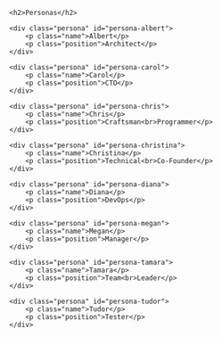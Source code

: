 
<div class="personas">
	
	<h2>Personas</h2>
	
	<div class="persona" id="persona-albert">
		<p class="name">Albert</p>
		<p class="position">Architect</p>
	</div>

	<div class="persona" id="persona-carol">
		<p class="name">Carol</p>
		<p class="position">CTO</p>
	</div>

	<div class="persona" id="persona-chris">
		<p class="name">Chris</p>
		<p class="position">Craftsman<br>Programmer</p>
	</div>

	<div class="persona" id="persona-christina">
		<p class="name">Christina</p>
		<p class="position">Technical<br>Co-Founder</p>
	</div>

	<div class="persona" id="persona-diana">
		<p class="name">Diana</p>
		<p class="position">DevOps</p>
	</div>

	<div class="persona" id="persona-megan">
		<p class="name">Megan</p>
		<p class="position">Manager</p>
	</div>

	<div class="persona" id="persona-tamara">
		<p class="name">Tamara</p>
		<p class="position">Team<br>Leader</p>
	</div>
	
	<div class="persona" id="persona-tudor">
		<p class="name">Tudor</p>
		<p class="position">Tester</p>
	</div>
	
</div>